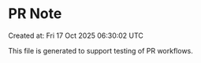 # PR Note

Created at: Fri 17 Oct 2025 06:30:02 UTC

This file is generated to support testing of PR workflows.
